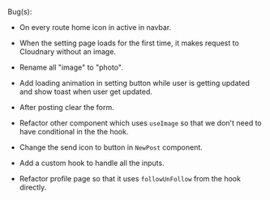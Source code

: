 Bug(s):

-   On every route home icon in active in navbar.

-   When the setting page loads for the first time, it makes request to Cloudnary without an image.

-   Rename all "image" to "photo".

-   Add loading animation in setting button while user is getting updated and show toast when user get updated.

-   After posting clear the form.

-   Refactor other component which uses `useImage` so that we don't need to have conditional in the the hook.

-   Change the send icon to button in `NewPost` component.

-   Add a custom hook to handle all the inputs.

-   Refactor profile page so that it uses `followUnFollow` from the hook directly.
